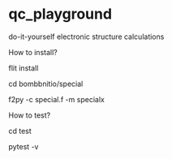 # qc_playground
do-it-yourself electronic structure calculations 


How to install?

flit install

cd bombbnitio/special

f2py -c special.f  -m specialx



How to test?

cd test

pytest -v
